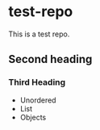 # test-repo
This is a test repo.

## Second heading
### Third Heading

* Unordered
* List
* Objects
